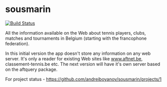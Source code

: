 # sousmarin

[![Build Status](https://travis-ci.org/andreiboyanov/sousmarin.svg?branch=master)](https://travis-ci.org/andreiboyanov/sousmarin)

All the information available on the Web about tennis players, clubs, matches and tournaments in
Belgium (starting with the francophone federation).

In this initial version the app doesn't store any information on any web server. It's only a reader for existing
Web sites like www.aftnet.be, classement-tennis.be etc. The next version will have it's own server based on the aftquery package. 

For project status - https://github.com/andreiboyanov/sousmarin/projects/1

